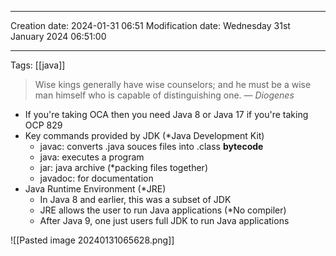 
----
Creation date: 2024-01-31 06:51
Modification date: Wednesday 31st January 2024 06:51:00

----

 Tags: [[java]]

> Wise kings generally have wise counselors; and he must be a wise man himself who is capable of distinguishing one.
> — <cite>Diogenes</cite>

- If you're taking OCA then you need Java 8 or Java 17 if you're taking OCP 829
- Key commands provided by JDK (*Java Development Kit)
	- javac: converts .java souces files into .class **bytecode**
	- java: executes a program
	- jar: java archive (*packing files together)
	- javadoc: for documentation
- Java Runtime Environment (*JRE)
	- In Java 8 and earlier, this was a subset of JDK
	- JRE allows the user to run Java applications (*No compiler)
	- After Java 9, one just users full JDK to run Java applications

![[Pasted image 20240131065628.png]]
